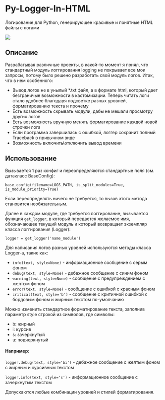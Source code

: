 # Py-Logger-In-HTML
Логирование для Python, генерирующее красивые и понятные HTML файлы с логами

![](/screen/Present.gif)


## Описание
Разрабатывая различные проекты, в какой-то момент я понял, что стандартный модуль логгирования logging не покрывает все мои запросы, потому было решено разработать свой модуль логов. Итак, что в нем особенного:
* Вывод логов не в унылый \*.txt файл, а в формате html, который дает безграничые возможности в кастомизации. Теперь читать логи стало удобнее благодаря подсветке разных уровней, форматированию текста и прочему
* Есть возможность скрывать модули, дабы не мешали просмотру других логов
* Есть возможность вручную менять форматирование каждой новой строчки лога
* Если программа завершилась с ошибкой, логгер сохранит полный Traceback в привычном виде
* Возможность включить\отключить вывод времени

## Использование
Вызывается 1 раз конфиг и переопределяются стандартные поля (см. датакласс BaseConfig):        

`base_config(filename=LOGS_PATH, is_split_modules=True, is_module_priority=True)`

Если переопределять ничего не требуется, то вызов этого метода становится необязательным.

Далее в каждом модуле, где требуется логгирование, вызывается функция `get_logger`, в который передается желаемое имя, 
обозначающее текущий модуль и который возвращает экземпляр класса логгирования (Logger):

`logger = get_logger('name_module')`

Для написания логов разных уровней используются методы класса Logger-а, такие как:
* `info(text, style=None)` - информационное сообщение с серым фоном
* `debug(text, style=None)` - дебажное сообщение с синим фоном
* `warning(text, style=None)` - сообщение с предупреждением с желтым фоном
* `error(text, style=None)` - сообщение с ошибкой с красным фоном
* `critical(text, style='b')` - сообщение с критичной ошибкой с бордовым фоном и жирным текстом по-умолчанию

Можно изменить стандартное форматирование текста, заполнив параметр style строкой из символов, где символы:
* b: жирный
* i: курсив
* s: зачеркнутый
* u: подчеркнутый 

#### Например:

`logger.debug(text, style='bi')` - дебажное сообщение с желтым фоном с жирным и курсивным текстом

`logger.info(text, style='s')` - информационное сообщение с зачеркнутым текстом 

Допускаются любые комбинации уровней и стилей форматирования.

